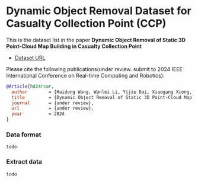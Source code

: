 # Dynamic Object Removal Dataset for Casualty Collection Point (CCP)

This is the dataset list in the paper **Dynamic Object Removal of Static 3D Point-Cloud Map Building in Casualty Collection Point** 

- [Dataset URL](https://drive.google.com/drive/folders/1SOAeD3gxtO2jv5nk1CJlvezyZka3Yle4?usp=sharing)

Please cite the following publications(under review. submit to 2024 IEEE International Conference on Real-time Computing and Robotics):
```bibtex
@Article{hd24rcar,
  author        = {Haidong Wang, Wanlei Li, Yijie Dai, Xiaogang Xiong, and Yunjiang Lou},
  title         = {Dynamic Object Removal of Static 3D Point-Cloud Map Building in Casualty Collection Point},
  journal       = {under review},
  url           = {under review},
  year          = 2024
}
```

### Data format

```
todo
```

### Extract data

```
todo
```
